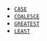 * [`CASE`](../../functions-operators/conditional-functions-and-expressions.md#esql-case)
* [`COALESCE`](../../functions-operators/conditional-functions-and-expressions.md#esql-coalesce)
* [`GREATEST`](../../functions-operators/conditional-functions-and-expressions.md#esql-greatest)
* [`LEAST`](../../functions-operators/conditional-functions-and-expressions.md#esql-least)
